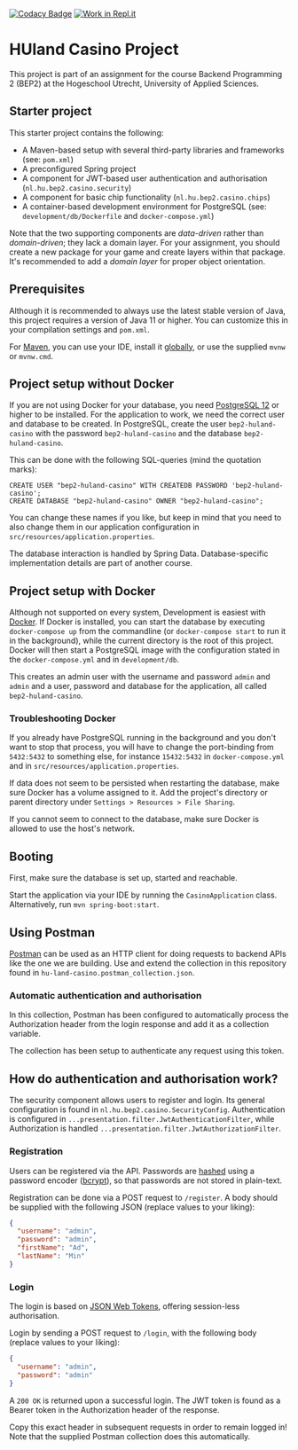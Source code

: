 [![Codacy Badge](https://api.codacy.com/project/badge/Grade/a8318cc2376d4b0c9bed6225ae42b47b)](https://app.codacy.com/gh/RubenNL/BEP2-eindopdracht?utm_source=github.com&utm_medium=referral&utm_content=RubenNL/BEP2-eindopdracht&utm_campaign=Badge_Grade)
[![Work in Repl.it](https://classroom.github.com/assets/work-in-replit-14baed9a392b3a25080506f3b7b6d57f295ec2978f6f33ec97e36a161684cbe9.svg)](https://classroom.github.com/online_ide?assignment_repo_id=3040191&assignment_repo_type=AssignmentRepo)

# HUland Casino Project

This project is part of an assignment for the course Backend Programming 2
(BEP2) at the Hogeschool Utrecht, University of Applied Sciences.

## Starter project

This starter project contains the following:

- A Maven-based setup with several third-party libraries and frameworks (see:
  `pom.xml`)
- A preconfigured Spring project
- A component for JWT-based user authentication and authorisation
  (`nl.hu.bep2.casino.security`)
- A component for basic chip functionality (`nl.hu.bep2.casino.chips`)
- A container-based development environment for PostgreSQL (see:
  `development/db/Dockerfile` and `docker-compose.yml`)

Note that the two supporting components are _data-driven_ rather than
_domain-driven_; they lack a domain layer. For your assignment, you should
create a new package for your game and create layers within that package. It's
recommended to add a _domain layer_ for proper object orientation.

## Prerequisites

Although it is recommended to always use the latest stable version of Java, this
project requires a version of Java 11 or higher. You can customize this in your
compilation settings and `pom.xml`.

For
[Maven](https://maven.apache.org/guides/getting-started/maven-in-five-minutes.html),
you can use your IDE, install it
[globally](https://maven.apache.org/download.cgi), or use the supplied `mvnw` or
`mvnw.cmd`.

## Project setup without Docker

If you are not using Docker for your database, you need
[PostgreSQL 12](https://www.postgresql.org/) or higher to be installed. For the
application to work, we need the correct user and database to be created. In
PostgreSQL, create the user `bep2-huland-casino` with the password
`bep2-huland-casino` and the database `bep2-huland-casino`.

This can be done with the following SQL-queries (mind the quotation marks):

```postgresql
CREATE USER "bep2-huland-casino" WITH CREATEDB PASSWORD 'bep2-huland-casino';
CREATE DATABASE "bep2-huland-casino" OWNER "bep2-huland-casino";
```

You can change these names if you like, but keep in mind that you need to also
change them in our application configuration in
`src/resources/application.properties`.

The database interaction is handled by Spring Data. Database-specific
implementation details are part of another course.

## Project setup with Docker

Although not supported on every system, Development is easiest with
[Docker](https://docs.docker.com/desktop/). If Docker is installed, you can
start the database by executing `docker-compose up` from the commandline (or
`docker-compose start` to run it in the background), while the current directory
is the root of this project. Docker will then start a PostgreSQL image with the
configuration stated in the `docker-compose.yml` and in `development/db`.

This creates an admin user with the username and password `admin` and `admin`
and a user, password and database for the application, all called
`bep2-huland-casino`.

### Troubleshooting Docker

If you already have PostgreSQL running in the background and you don't want to
stop that process, you will have to change the port-binding from `5432:5432` to
something else, for instance `15432:5432` in `docker-compose.yml` and in
`src/resources/application.properties`.

If data does not seem to be persisted when restarting the database, make sure
Docker has a volume assigned to it. Add the project's directory or parent
directory under `Settings > Resources > File Sharing`.

If you cannot seem to connect to the database, make sure Docker is allowed to
use the host's network.

## Booting

First, make sure the database is set up, started and reachable.

Start the application via your IDE by running the `CasinoApplication` class.
Alternatively, run `mvn spring-boot:start`.

## Using Postman

[Postman](https://www.postman.com/) can be used as an HTTP client for doing
requests to backend APIs like the one we are building. Use and extend the
collection in this repository found in `hu-land-casino.postman_collection.json`.

### Automatic authentication and authorisation

In this collection, Postman has been configured to automatically process the
Authorization header from the login response and add it as a collection
variable.

The collection has been setup to authenticate any request using this token.

## How do authentication and authorisation work?

The security component allows users to register and login. Its general
configuration is found in `nl.hu.bep2.casino.SecurityConfig`. Authentication is
configured in `...presentation.filter.JwtAuthenticationFilter`, while
Authorization is handled `...presentation.filter.JwtAuthorizationFilter`.

### Registration

Users can be registered via the API. Passwords are
[hashed](https://auth0.com/blog/hashing-passwords-one-way-road-to-security/)
using a password encoder ([bcrypt](https://en.wikipedia.org/wiki/Bcrypt)), so
that passwords are not stored in plain-text.

Registration can be done via a POST request to `/register`. A body should be
supplied with the following JSON (replace values to your liking):

```json
{
  "username": "admin",
  "password": "admin",
  "firstName": "Ad",
  "lastName": "Min"
}
```

### Login

The login is based on [JSON Web Tokens](https://jwt.io/introduction/), offering
session-less authorisation.

Login by sending a POST request to `/login`, with the following body (replace
values to your liking):

```json
{
  "username": "admin",
  "password": "admin"
}
```

A `200 OK` is returned upon a successful login. The JWT token is found as a
Bearer token in the Authorization header of the response.

Copy this exact header in subsequent requests in order to remain logged in! Note
that the supplied Postman collection does this automatically.
